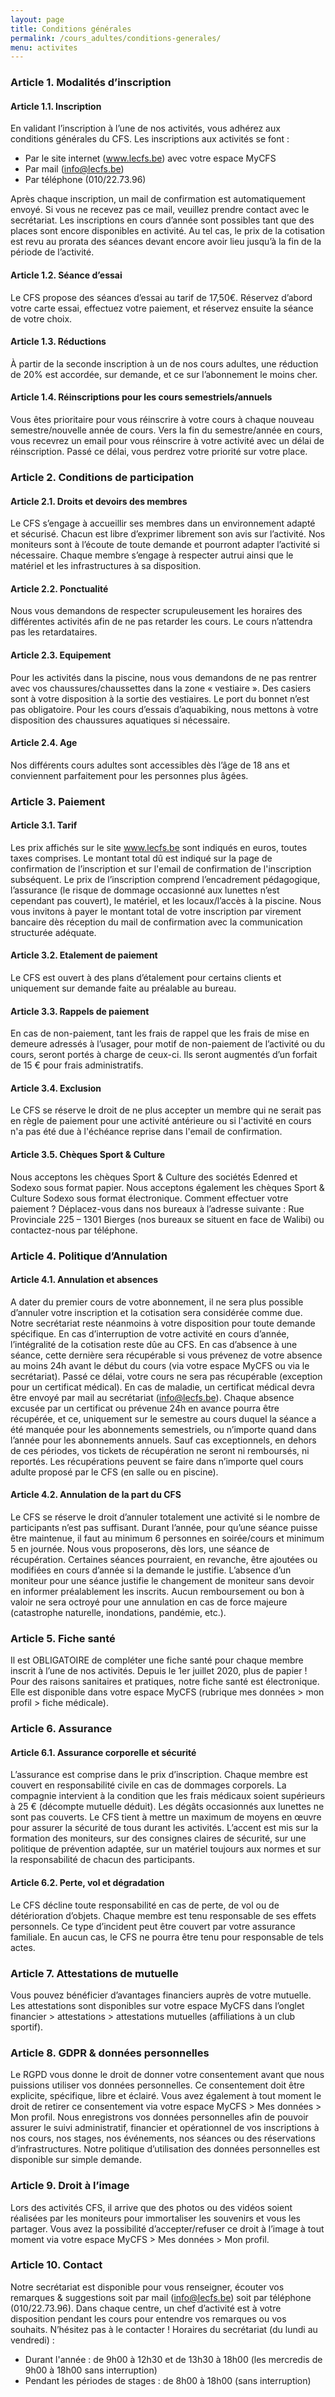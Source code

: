 ```yaml
---
layout: page
title: Conditions générales
permalink: /cours_adultes/conditions-generales/
menu: activites
---
```


### Article 1. Modalités d’inscription
#### Article 1.1. Inscription
En validant l’inscription à l’une de nos activités, vous adhérez aux conditions générales du
CFS.
Les inscriptions aux activités se font :
- Par le site internet (www.lecfs.be) avec votre espace MyCFS
- Par mail (info@lecfs.be)
- Par téléphone (010/22.73.96)

Après chaque inscription, un mail de confirmation est automatiquement envoyé. Si vous ne
recevez pas ce mail, veuillez prendre contact avec le secrétariat.
Les inscriptions en cours d’année sont possibles tant que des places sont encore disponibles en
activité. Au tel cas, le prix de la cotisation est revu au prorata des séances devant encore avoir
lieu jusqu’à la fin de la période de l’activité.
#### Article 1.2. Séance d’essai
Le CFS propose des séances d’essai au tarif de 17,50€. Réservez d’abord votre carte essai,
effectuez votre paiement, et réservez ensuite la séance de votre choix.
#### Article 1.3. Réductions
À partir de la seconde inscription à un de nos cours adultes, une réduction de 20% est
accordée, sur demande, et ce sur l’abonnement le moins cher.
#### Article 1.4. Réinscriptions pour les cours semestriels/annuels
Vous êtes prioritaire pour vous réinscrire à votre cours à chaque nouveau semestre/nouvelle
année de cours. Vers la fin du semestre/année en cours, vous recevrez un email pour vous
réinscrire à votre activité avec un délai de réinscription. Passé ce délai, vous perdrez votre
priorité sur votre place.
### Article 2. Conditions de participation
#### Article 2.1. Droits et devoirs des membres
Le CFS s’engage à accueillir ses membres dans un environnement adapté et sécurisé.
Chacun est libre d’exprimer librement son avis sur l’activité. Nos moniteurs sont à l’écoute de
toute demande et pourront adapter l’activité si nécessaire.
Chaque membre s’engage à respecter autrui ainsi que le matériel et les infrastructures à sa
disposition.
#### Article 2.2. Ponctualité
Nous vous demandons de respecter scrupuleusement les horaires des différentes activités afin
de ne pas retarder les cours. Le cours n’attendra pas les retardataires.
#### Article 2.3. Equipement
Pour les activités dans la piscine, nous vous demandons de ne pas rentrer avec vos
chaussures/chaussettes dans la zone « vestiaire ». Des casiers sont à votre disposition à la
sortie des vestiaires.
Le port du bonnet n’est pas obligatoire. Pour les cours d’essais d’aquabiking, nous mettons à
votre disposition des chaussures aquatiques si nécessaire.
#### Article 2.4. Age
Nos différents cours adultes sont accessibles dès l’âge de 18 ans et conviennent parfaitement
pour les personnes plus âgées.
### Article 3. Paiement
#### Article 3.1. Tarif
Les prix affichés sur le site www.lecfs.be sont indiqués en euros, toutes taxes comprises. Le
montant total dû est indiqué sur la page de confirmation de l’inscription et sur l'email de
confirmation de l'inscription subséquent. Le prix de l’inscription comprend l’encadrement
pédagogique, l’assurance (le risque de dommage occasionné aux lunettes n’est cependant pas
couvert), le matériel, et les locaux/l’accès à la piscine.
Nous vous invitons à payer le montant total de votre inscription par virement bancaire dès
réception du mail de confirmation avec la communication structurée adéquate.
#### Article 3.2. Etalement de paiement
Le CFS est ouvert à des plans d’étalement pour certains clients et uniquement sur demande faite
au préalable au bureau.
#### Article 3.3. Rappels de paiement
En cas de non-paiement, tant les frais de rappel que les frais de mise en demeure adressés à
l’usager, pour motif de non-paiement de l’activité ou du cours, seront portés à charge de ceux-ci.
Ils seront augmentés d’un forfait de 15 € pour frais administratifs.
#### Article 3.4. Exclusion
Le CFS se réserve le droit de ne plus accepter un membre qui ne serait pas en règle de
paiement pour une activité antérieure ou si l'activité en cours n'a pas été due à l'échéance
reprise dans l'email de confirmation.
#### Article 3.5. Chèques Sport & Culture
Nous acceptons les chèques Sport & Culture des sociétés Edenred et Sodexo sous format
papier. Nous acceptons également les chèques Sport & Culture Sodexo sous format
électronique. Comment effectuer votre paiement ? Déplacez-vous dans nos bureaux à l’adresse
suivante : Rue Provinciale 225 – 1301 Bierges (nos bureaux se situent en face de Walibi) ou
contactez-nous par téléphone.
### Article 4. Politique d’Annulation
#### Article 4.1. Annulation et absences
A dater du premier cours de votre abonnement, il ne sera plus possible d’annuler votre inscription et la cotisation sera considérée comme due. Notre secrétariat reste néanmoins à votre disposition pour toute demande spécifique. En cas d’interruption de votre activité en cours d’année, l’intégralité de la cotisation reste dûe au CFS. En cas d’absence à une séance, cette dernière sera récupérable si vous prévenez de votre absence au moins 24h avant le début du cours (via votre espace MyCFS ou via le secrétariat). Passé ce délai, votre cours ne sera pas récupérable (exception pour un certificat médical). En cas de maladie, un certificat médical devra être envoyé par mail au secrétariat (info@lecfs.be). Chaque absence excusée par un certificat ou prévenue 24h en avance pourra être récupérée, et ce, uniquement sur le semestre au cours duquel la séance a été manquée pour les abonnements semestriels, ou n’importe quand dans l’année pour les abonnements annuels. Sauf cas exceptionnels, en dehors de ces périodes, vos tickets de récupération ne seront ni remboursés, ni reportés. Les récupérations peuvent se faire dans n’importe quel cours adulte proposé par le CFS (en salle ou en piscine).
#### Article 4.2. Annulation de la part du CFS
Le CFS se réserve le droit d’annuler totalement une activité si le nombre de participants n’est
pas suffisant.
Durant l’année, pour qu’une séance puisse être maintenue, il faut au minimum 6 personnes en
soirée/cours et minimum 5 en journée. Nous vous proposerons, dès lors, une séance de
récupération.
Certaines séances pourraient, en revanche, être ajoutées ou modifiées en cours d’année si la
demande le justifie.
L’absence d’un moniteur pour une séance justifie le changement de moniteur sans devoir en
informer préalablement les inscrits.
Aucun remboursement ou bon à valoir ne sera octroyé pour une annulation en cas de force
majeure (catastrophe naturelle, inondations, pandémie, etc.).
### Article 5. Fiche santé
Il est OBLIGATOIRE de compléter une fiche santé pour chaque membre inscrit à l’une de nos
activités. Depuis le 1er juillet 2020, plus de papier ! Pour des raisons sanitaires et pratiques,
notre fiche santé est électronique. Elle est disponible dans votre espace MyCFS (rubrique mes
données > mon profil > fiche médicale).
### Article 6. Assurance
#### Article 6.1. Assurance corporelle et sécurité
L’assurance est comprise dans le prix d’inscription. Chaque membre est couvert en
responsabilité civile en cas de dommages corporels. La compagnie intervient à la condition que
les frais médicaux soient supérieurs à 25 € (décompte mutuelle déduit). Les dégâts occasionnés
aux lunettes ne sont pas couverts.
Le CFS tient à mettre un maximum de moyens en œuvre pour assurer la sécurité de tous durant
les activités. L’accent est mis sur la formation des moniteurs, sur des consignes claires de
sécurité, sur une politique de prévention adaptée, sur un matériel toujours aux normes et sur la
responsabilité de chacun des participants.
#### Article 6.2. Perte, vol et dégradation
Le CFS décline toute responsabilité en cas de perte, de vol ou de détérioration d’objets. Chaque
membre est tenu responsable de ses effets personnels. Ce type d’incident peut être couvert par
votre assurance familiale. En aucun cas, le CFS ne pourra être tenu pour responsable de tels
actes.
### Article 7. Attestations de mutuelle
Vous pouvez bénéficier d’avantages financiers auprès de votre mutuelle.
Les attestations sont disponibles sur votre espace MyCFS dans l’onglet financier > attestations >
attestations mutuelles (affiliations à un club sportif).
### Article 8. GDPR & données personnelles
Le RGPD vous donne le droit de donner votre consentement avant que nous puissions utiliser
vos données personnelles. Ce consentement doit être explicite, spécifique, libre et éclairé. Vous
avez également à tout moment le droit de retirer ce consentement via votre espace MyCFS >
Mes données > Mon profil.
Nous enregistrons vos données personnelles afin de pouvoir assurer le suivi administratif,
financier et opérationnel de vos inscriptions à nos cours, nos stages, nos événements, nos
séances ou des réservations d’infrastructures. Notre politique d’utilisation des données
personnelles est disponible sur simple demande.
### Article 9. Droit à l’image
Lors des activités CFS, il arrive que des photos ou des vidéos soient réalisées par les moniteurs
pour immortaliser les souvenirs et vous les partager. Vous avez la possibilité d’accepter/refuser
ce droit à l’image à tout moment via votre espace MyCFS > Mes données > Mon profil.
### Article 10. Contact
Notre secrétariat est disponible pour vous renseigner, écouter vos remarques & suggestions soit
par mail (info@lecfs.be) soit par téléphone (010/22.73.96).
Dans chaque centre, un chef d’activité est à votre disposition pendant les cours pour entendre
vos remarques ou vos souhaits. N’hésitez pas à le contacter !
Horaires du secrétariat (du lundi au vendredi) :
- Durant l'année : de 9h00 à 12h30 et de 13h30 à 18h00 (les mercredis de 9h00 à 18h00
sans interruption)
- Pendant les périodes de stages : de 8h00 à 18h00 (sans interruption)
